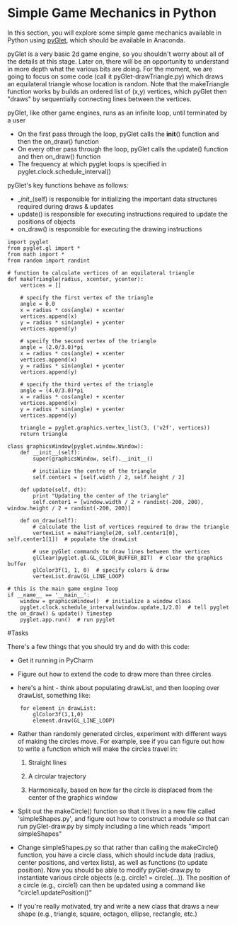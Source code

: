 # Simple Game Mechanics in Python

In this section, you will explore some simple game mechanics available in Python using [pyGlet](https://bitbucket.org/pyglet/pyglet/wiki/Home), which should be available in Anaconda.

pyGlet is a very basic 2d game engine, so you shouldn't worry about all of the details at this stage. Later on, there will be an opportunity to understand in more depth what the various bits are doing. For the moment, we are going to focus on some code (call it pyGlet-drawTriangle.py) which draws an equilateral triangle whose location is random. Note that the makeTriangle function works by builds an ordered list of (x,y) vertices, which pyGlet then "draws" by sequentially connecting lines between the vertices. 
 
pyGlet, like other game engines, runs as an infinite loop, until terminated by a user 
* On the first pass through the loop, pyGlet calls the __init__() function and then the on_draw() function
* On every other pass through the loop, pyGlet calls the update() function and then on_draw() function
* The frequency at which pyglet loops is specified in pyglet.clock.schedule_interval()

pyGlet's key functions behave as follows:
* \__init__(self) is responsible for initializing the important data structures required during draws & updates
* update() is responsible for executing instructions required to update the positions of objects
* on_draw() is responsible for executing the drawing instructions
 
```
import pyglet
from pyglet.gl import *
from math import *
from random import randint

# function to calculate vertices of an equilateral triangle
def makeTriangle(radius, xcenter, ycenter):
    vertices = []
    
    # specify the first vertex of the triangle
    angle = 0.0
    x = radius * cos(angle) + xcenter
    vertices.append(x)
    y = radius * sin(angle) + ycenter
    vertices.append(y)

    # specify the second vertex of the triangle
    angle = (2.0/3.0)*pi
    x = radius * cos(angle) + xcenter
    vertices.append(x)
    y = radius * sin(angle) + ycenter
    vertices.append(y)

    # specify the third vertex of the triangle
    angle = (4.0/3.0)*pi
    x = radius * cos(angle) + xcenter
    vertices.append(x)
    y = radius * sin(angle) + ycenter
    vertices.append(y)

    triangle = pyglet.graphics.vertex_list(3, ('v2f', vertices))
    return triangle

class graphicsWindow(pyglet.window.Window):
    def __init__(self):
        super(graphicsWindow, self).__init__()
        
        # initialize the centre of the triangle
        self.center1 = [self.width / 2, self.height / 2]

    def update(self, dt):
        print "Updating the center of the triangle"
        self.center1 = [window.width / 2 + randint(-200, 200), window.height / 2 + randint(-200, 200)]

    def on_draw(self):
        # calculate the list of vertices required to draw the triangle
        vertexList = makeTriangle(20, self.center1[0], self.center1[1])  # populate the drawList

        # use pyGlet commands to draw lines between the vertices
        glClear(pyglet.gl.GL_COLOR_BUFFER_BIT)  # clear the graphics buffer
        glColor3f(1, 1, 0)  # specify colors & draw
        vertexList.draw(GL_LINE_LOOP)

# this is the main game engine loop
if __name__ == '__main__':
    window = graphicsWindow()  # initialize a window class
    pyglet.clock.schedule_interval(window.update,1/2.0)  # tell pyglet the on_draw() & update() timestep
    pyglet.app.run()  # run pyglet
```


#Tasks

There's a few things that you should try and do with this code:

* Get it running in PyCharm

* Figure out how to extend the code to draw more than three circles
* 
    here's a hint - think about populating drawList, and then looping over drawList, something like:
```
    for element in drawList:
        glColor3f(1,1,0)
        element.draw(GL_LINE_LOOP)
```
* Rather than randomly generated circles, experiment with different ways of making the circles move. For example, see if you can figure out how to write a function which will make the circles travel in:

    1. Straight lines
    
    2. A circular trajectory
    
    3. Harmonically, based on how far the circle is displaced from the center of the graphics window
    
*  Split out the makeCircle() function so that it lives in a new file called 'simpleShapes.py', and figure out how to construct a module so that can run pyGlet-draw.py by simply including a line which reads "import simpleShapes" 

* Change simpleShapes.py so that rather than calling the makeCircle() function, you have a circle class, which should include data (radius, center positions, and vertex lists), as well as functions (to update position). Now you should be able to modify pyGlet-draw.py to instantiate various circle objects (e.g. circle1 = circle(...)). The position of a circle (e.g., circle1) can then be updated using a command like "circle1.updatePosition()"
 
* If you're really motivated, try and write a new class that draws a new shape (e.g., triangle, square, octagon, ellipse, rectangle, etc.)

